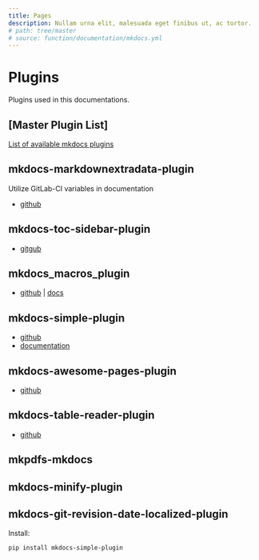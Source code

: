 ```yaml
---
title: Pages
description: Nullam urna elit, malesuada eget finibus ut, ac tortor.
# path: tree/master
# source: function/documentation/mkdocs.yml
---
```


# Plugins

Plugins used in this documentations.

## [Master Plugin List]

[List of available mkdocs plugins](https://github.com/mkdocs/mkdocs/wiki/MkDocs-Plugins)

## mkdocs-markdownextradata-plugin

Utilize GitLab-CI variables in documentation

* [github](https://github.com/rosscdh/mkdocs-markdownextradata-plugin)

## mkdocs-toc-sidebar-plugin

* [gitgub](https://github.com/midnightprioriem/mkdocs-toc-sidebar-plugin)

## mkdocs_macros_plugin

* [github](https://github.com/fralau/mkdocs_macros_plugin) | [docs](https://mkdocs-macros-plugin.readthedocs.io/en/latest)

## mkdocs-simple-plugin

* [github](https://github.com/athackst/mkdocs-simple-plugin)
* [documentation](http://www.lyonthackston.com/mkdocs-simple-plugin/)

## mkdocs-awesome-pages-plugin

* [github](https://github.com/lukasgeiter/mkdocs-awesome-pages-plugin)

## mkdocs-table-reader-plugin

* [github](https://github.com/timvink/mkdocs-table-reader-plugin)

## mkpdfs-mkdocs

## mkdocs-minify-plugin

## mkdocs-git-revision-date-localized-plugin

Install:

``` sh
pip install mkdocs-simple-plugin
```